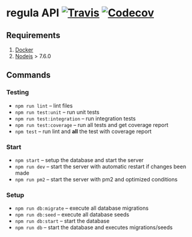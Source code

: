# regula API [![Travis](https://img.shields.io/travis/markelog/regula-api.svg)](https://travis-ci.org/markelog/regula-api) [![Codecov](https://img.shields.io/codecov/c/github/markelog/regula-api.svg)](https://codecov.io/gh/markelog/regula-api)

## Requirements

1. [Docker](https://docs.docker.com/)
1. [Nodejs](https://nodejs.org/en/) > 7.6.0

## Commands

### Testing
- `npm run lint` – lint files
- `npm run test:unit` – run unit tests
- `npm run test:integration` – run integration tests
- `npm run test:coverage` – run all tests and get coverage report
- `npm test` – run lint and **all** the test with coverage report

### Start
- `npm start` – setup the database and start the server
- `npm run dev` – start the server with automatic restart if changes been made
- `npm run pm2` – start the server with pm2 and optimized conditions

### Setup
- `npm run db:migrate` – execute all database migrations
- `npm run db:seed` – execute all database seeds
- `npm run db:start` – start the database
- `npm run db` – start the database and executes migrations/seeds
